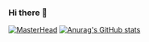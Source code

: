 ### Hi there 👋
[![MasterHead](https://monke.academy/banner.png)](https://github.com/Vinnelle)
[![Anurag's GitHub stats](https://github-readme-stats.vercel.app/api?username=Vinnelle&title_color=ffc2fd)](https://github-readme-stats-61qdveq2j-fanwangm.vercel.app)
<!--
**Vinnelle/Vinnelle** is a ✨ _special_ ✨ repository because its `README.md` (this file) appears on your GitHub profile.

Here are some ideas to get you started:

- 🔭 I’m currently working on ...
- 🌱 I’m currently learning ...
- 👯 I’m looking to collaborate on ...
- 🤔 I’m looking for help with ...
- 💬 Ask me about ...
- 📫 How to reach me: ...
- 😄 Pronouns: ...
- ⚡ Fun fact: ...
-->
